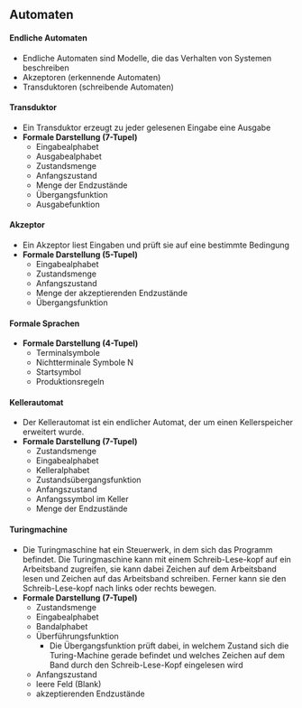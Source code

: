 ## Automaten

#### Endliche Automaten
* Endliche Automaten sind Modelle, die das Verhalten von Systemen beschreiben
* Akzeptoren (erkennende Automaten)
* Transduktoren (schreibende Automaten)

#### Transduktor
* Ein Transduktor erzeugt zu jeder gelesenen Eingabe eine Ausgabe
* **Formale Darstellung (7-Tupel)**
    * Eingabealphabet
    * Ausgabealphabet
    * Zustandsmenge
    * Anfangszustand
    * Menge der Endzustände
    * Übergangsfunktion
    * Ausgabefunktion

#### Akzeptor
* Ein Akzeptor liest Eingaben und prüft sie auf eine bestimmte Bedingung
* **Formale Darstellung (5-Tupel)**
    * Eingabealphabet
    * Zustandsmenge
    * Anfangszustand
    * Menge der akzeptierenden Endzustände
    * Übergangsfunktion

#### Formale Sprachen
* **Formale Darstellung (4-Tupel)**
    * Terminalsymbole
    * Nichtterminale Symbole N
    * Startsymbol
    * Produktionsregeln

#### Kellerautomat
* Der Kellerautomat ist ein endlicher Automat, der um einen Kellerspeicher erweitert wurde.
* **Formale Darstellung (7-Tupel)**
    * Zustandsmenge
    * Eingabealphabet
    * Kelleralphabet
    * Zustandsübergangsfunktion
    * Anfangszustand
    * Anfangssymbol im Keller
    * Menge der Endzustände

#### Turingmachine
* Die Turing­maschine hat ein Steuerwerk, in dem sich das Programm befindet. Die Turing­maschine kann mit einem Schreib-Lese-kopf auf ein Arbeitsband zugreifen, sie kann dabei Zeichen auf dem Arbeitsband lesen und Zeichen auf das Arbeitsband schreiben. Ferner kann sie den Schreib-Lese-kopf nach links oder rechts bewegen.
* **Formale Darstellung (7-Tupel)**
    * Zustandsmenge
    * Eingabealphabet
    * Bandalphabet
    * Überführungsfunktion
        * Die Übergangsfunktion prüft dabei, in welchem Zustand sich die Turing-Machine gerade befindet und welches Zeichen auf dem Band durch den Schreib-Lese-Kopf eingelesen wird
    * Anfangszustand
    * leere Feld (Blank)
    * akzeptierenden Endzustände

